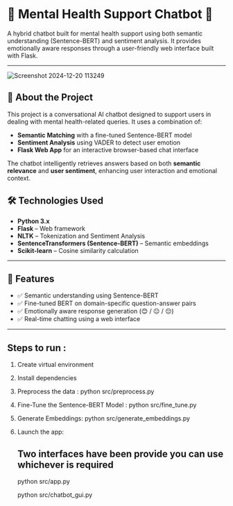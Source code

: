 # 🧠 Mental Health Support Chatbot 🤖

A hybrid chatbot built for mental health support using both semantic understanding (Sentence-BERT) and sentiment analysis.
It provides emotionally aware responses through a user-friendly web interface built with Flask.

---

![Screenshot 2024-12-20 113249](https://github.com/user-attachments/assets/b586d75f-9310-4025-bbdc-c7eba9117d30)

## 🧠 About the Project

This project is a conversational AI chatbot designed to support users in dealing with mental health-related queries. It uses a combination of:

- **Semantic Matching** with a fine-tuned Sentence-BERT model
- **Sentiment Analysis** using VADER to detect user emotion
- **Flask Web App** for an interactive browser-based chat interface

The chatbot intelligently retrieves answers based on both **semantic relevance** and **user sentiment**, enhancing user interaction and emotional context.

## 🛠 Technologies Used

- **Python 3.x**
- **Flask** – Web framework
- **NLTK** – Tokenization and Sentiment Analysis
- **SentenceTransformers (Sentence-BERT)** – Semantic embeddings
- **Scikit-learn** – Cosine similarity calculation

---

## 🌟 Features

- ✅ Semantic understanding using Sentence-BERT
- ✅ Fine-tuned BERT on domain-specific question-answer pairs
- ✅ Emotionally aware response generation (😊 / 😐 / 😔)
- ✅ Real-time chatting using a web interface

---

## Steps to run :
1. Create virtual environment
2. Install dependencies
3. Preprocess the data : python src/preprocess.py
4. Fine-Tune the Sentence-BERT Model : python src/fine_tune.py
5. Generate Embeddings: python src/generate_embeddings.py
6. Launch the app:
     ## Two interfaces have been provide you can use whichever is required


     python src/app.py

     python src/chatbot_gui.py
